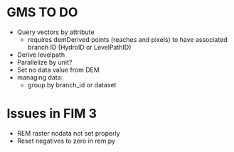 # GMS TO DO
- Query vectors by attribute
    - requires demDerived points (reaches and pixels) to have associated branch ID (HydroID or LevelPathID)
- Derive levelpath
- Parallelize by unit?
- Set no data value from DEM
- managing data: 
    - group by branch_id or dataset

# Issues in FIM 3
- REM raster nodata not set properly
- Reset negatives to zero in rem.py

